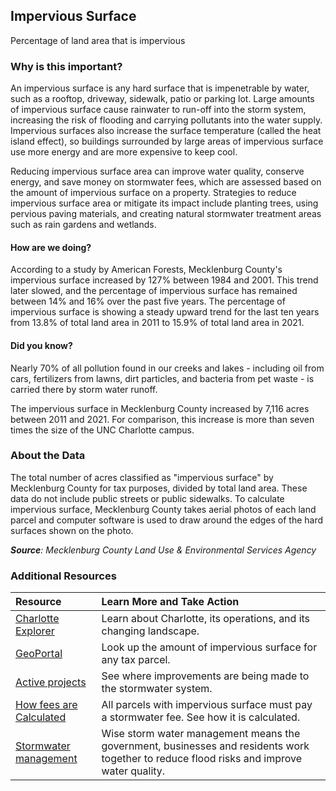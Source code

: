 ## Impervious Surface
Percentage of land area that is impervious

### Why is this important?
An impervious surface is any hard surface that is impenetrable by water, such as a rooftop, driveway, sidewalk, patio or parking lot. Large amounts of impervious surface cause rainwater to run-off into the storm system, increasing the risk of flooding and carrying pollutants into the water supply. Impervious surfaces also increase the surface temperature (called the heat island effect), so buildings surrounded by large areas of impervious surface use more energy and are more expensive to keep cool.

Reducing impervious surface area can improve water quality, conserve energy, and save money on stormwater fees, which are assessed based on the amount of impervious surface on a property. Strategies to reduce impervious surface area or mitigate its impact include planting trees, using pervious paving materials, and creating natural stormwater treatment areas such as rain gardens and wetlands.

#### How are we doing?
According to a study by American Forests, Mecklenburg County's impervious surface increased by 127% between 1984 and 2001. This trend later slowed, and the percentage of impervious surface has remained between 14% and 16% over the past five years. The percentage of impervious surface is showing a steady upward trend for the last ten years from 13.8% of total land area in 2011 to 15.9% of total land area in 2021.

#### Did you know?
Nearly 70% of all pollution found in our creeks and lakes - including oil from cars, fertilizers from lawns, dirt particles, and bacteria from pet waste - is carried there by storm water runoff.

The impervious surface in Mecklenburg County increased by 7,116 acres between 2011 and 2021. For comparison, this increase is more than seven times the size of the UNC Charlotte campus.



### About the Data
The total number of acres classified as "impervious surface" by Mecklenburg County for tax purposes, divided by total land area. These data do not include public streets or public sidewalks. To calculate impervious surface, Mecklenburg County takes aerial photos of each land parcel and computer software is used to draw around the edges of the hard surfaces shown on the photo.

_**Source**: Mecklenburg County Land Use & Environmental Services Agency_

### Additional Resources
|Resource | Learn More and Take Action |
|:--- | :--- |
|[Charlotte Explorer](https://explore.charlottenc.gov/)| Learn about Charlotte, its operations, and its changing landscape.
|[GeoPortal](http://mcmap.org/geoportal/?q=impervious)| Look up the amount of impervious surface for any tax parcel.
|[Active projects](http://charlottenc.gov/StormWater/Projects/Pages/default.aspx) | See where improvements are being made to the stormwater system.
|[How fees are Calculated](http://charlottenc.gov/StormWater/Fees/Pages/CurrentFees.aspx)| All parcels with impervious surface must pay a stormwater fee. See how it is calculated.
|[Stormwater management](http://charlottenc.gov/StormWater/SurfaceWaterQuality/Pages/ResidentsTopTenTips.aspx) | Wise storm water management means the government, businesses and residents work together to reduce flood risks and improve water quality.
